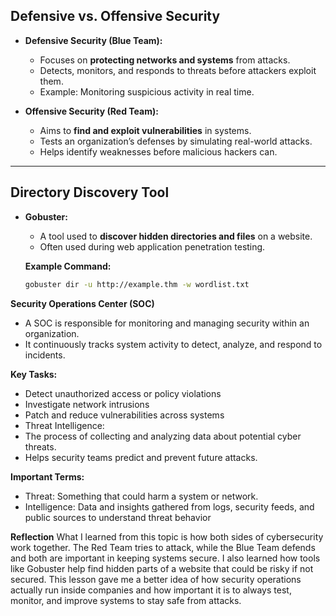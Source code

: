 ## Defensive vs. Offensive Security

- **Defensive Security (Blue Team):**
  - Focuses on **protecting networks and systems** from attacks.
  - Detects, monitors, and responds to threats before attackers exploit them.
  - Example: Monitoring suspicious activity in real time.

- **Offensive Security (Red Team):**
  - Aims to **find and exploit vulnerabilities** in systems.
  - Tests an organization’s defenses by simulating real-world attacks.
  - Helps identify weaknesses before malicious hackers can.

---

## Directory Discovery Tool

- **Gobuster:**
  - A tool used to **discover hidden directories and files** on a website.
  - Often used during web application penetration testing.
  
  **Example Command:**
  ```bash
  gobuster dir -u http://example.thm -w wordlist.txt

**Security Operations Center (SOC)**
- A SOC is responsible for monitoring and managing security within an organization.
- It continuously tracks system activity to detect, analyze, and respond to incidents.

**Key Tasks:**
- Detect unauthorized access or policy violations
- Investigate network intrusions
- Patch and reduce vulnerabilities across systems
- Threat Intelligence:
- The process of collecting and analyzing data about potential cyber threats.
- Helps security teams predict and prevent future attacks.

**Important Terms:**
- Threat: Something that could harm a system or network.
- Intelligence: Data and insights gathered from logs, security feeds, and public sources to understand threat behavior

**Reflection**
What I learned from this topic is how both sides of cybersecurity work together. The Red Team tries to attack, while the Blue Team defends and both are important in keeping systems secure. I also learned how tools like Gobuster help find hidden parts of a website that could be risky if not secured. This lesson gave me a better idea of how security operations actually run inside companies and how important it is to always test, monitor, and improve systems to stay safe from attacks.
